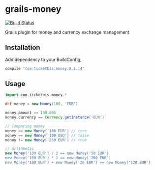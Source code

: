 # grails-money

[![Build
Status](https://travis-ci.org/ticketbis/grails-money.png?branch=master)](https://travis-ci.org/ticketbis/grails-money)

Grails plugin for money and currency exchange management

## Installation

Add dependency to your BuildConfig;

```groovy
compile "com.ticketbis:money:0.1.14"
```

## Usage

```groovy
import com.ticketbis.money.*

def money = new Money(100, 'EUR')

money.amount == 100.00G
money.currency == Currency.getInstance('EUR')

// Comparing money
money == new Money('100 EUR') // true
money == new Money('100 USD') // false
money != new Money('250 EUR') // true

// Arithmetic
new Money('100 EUR') / 2 == new Money('50 EUR')
new Money('100 EUR') * 2 == new Money('200 EUR')
new Money('100 EUR') + new Money('20 EUR') == new Money('120 EUR')
```

